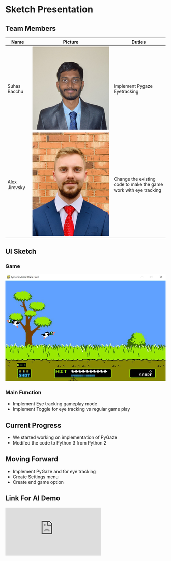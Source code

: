 # Sketch Presentation

## Team Members

| Name          | Picture                            | Duties                                                           |
| ------------- | ---------------------------------- | ---------------------------------------------------------------- |
| Suhas Bacchu  | ![Suhas Bacchu](SuhasBacchu.jpg)   | Implement Pygaze Eyetracking                                     |
| Alex Jirovsky | ![Alex Jirovsky](AlexJirovsky.jpg) | Change the existing code to make the game work with eye tracking |

## UI Sketch

### Game
![Game Interface](Image.jpg) 

### Main Function
 * Implement Eye tracking gameplay mode
 * Implement Toggle for eye tracking vs regular game play

## Current Progress
 * We started working on implementation of PyGaze
 * Modifed the code to Python 3 from Python 2

## Moving Forward 
 * Implement PyGaze and for eye tracking
 * Create Settings menu
 * Create end game option
 
 ## Link For AI Demo
 ![Link](https://aj132608.github.io/duckhunt/converted_keras/AI_Test.html)
